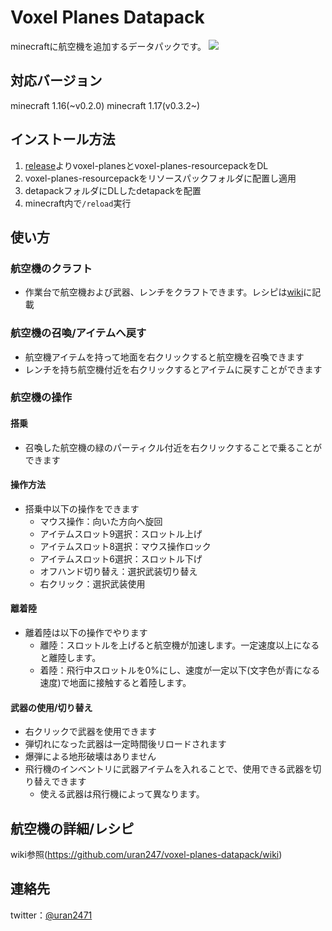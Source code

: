 # Voxel Planes Datapack
minecraftに航空機を追加するデータパックです。
![](https://user-images.githubusercontent.com/35622683/101279036-bef8d280-3802-11eb-9e70-bc5ae2369657.png)

## 対応バージョン
minecraft 1.16(~v0.2.0)
minecraft 1.17(v0.3.2~)

## インストール方法
1. [release](https://github.com/uran247/voxel-planes-datapack/releases)よりvoxel-planesとvoxel-planes-resourcepackをDL
1. voxel-planes-resourcepackをリソースパックフォルダに配置し適用
1. detapackフォルダにDLしたdetapackを配置
1. minecraft内で`/reload`実行

## 使い方
### 航空機のクラフト
- 作業台で航空機および武器、レンチをクラフトできます。レシピは[wiki](https://github.com/uran247/voxel-planes-datapack/wiki)に記載

### 航空機の召喚/アイテムへ戻す
- 航空機アイテムを持って地面を右クリックすると航空機を召喚できます
- レンチを持ち航空機付近を右クリックするとアイテムに戻すことができます

### 航空機の操作
#### 搭乗
- 召喚した航空機の緑のパーティクル付近を右クリックすることで乗ることができます

#### 操作方法
- 搭乗中以下の操作をできます
    - マウス操作：向いた方向へ旋回
    - アイテムスロット9選択：スロットル上げ
    - アイテムスロット8選択：マウス操作ロック
    - アイテムスロット6選択：スロットル下げ
    - オフハンド切り替え：選択武装切り替え
    - 右クリック：選択武装使用

#### 離着陸
- 離着陸は以下の操作でやります
    - 離陸：スロットルを上げると航空機が加速します。一定速度以上になると離陸します。
    - 着陸：飛行中スロットルを0%にし、速度が一定以下(文字色が青になる速度)で地面に接触すると着陸します。

#### 武器の使用/切り替え
- 右クリックで武器を使用できます
- 弾切れになった武器は一定時間後リロードされます
- 爆弾による地形破壊はありません
- 飛行機のインベントリに武器アイテムを入れることで、使用できる武器を切り替えできます
    - 使える武器は飛行機によって異なります。

## 航空機の詳細/レシピ
wiki参照(https://github.com/uran247/voxel-planes-datapack/wiki)

## 連絡先
twitter：[@uran2471](https://twitter.com/uran2471)
